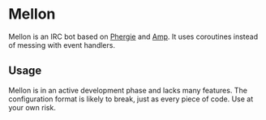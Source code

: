 # Mellon

Mellon is an IRC bot based on [Phergie](https://github.com/phergie/phergie-irc-bot-react) and [Amp](https://github.com/amphp/amp). It uses coroutines instead of messing with event handlers.

## Usage

Mellon is in an active development phase and lacks many features. The configuration format is likely to break, just as every piece of code. Use at your own risk.
